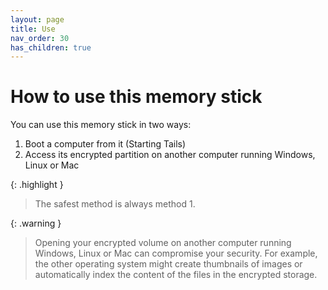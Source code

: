 ```yaml
---
layout: page
title: Use
nav_order: 30
has_children: true
---
```


# How to use this memory stick

You can use this memory stick in two ways:
1. Boot a computer from it (Starting Tails)
2. Access its encrypted partition on another computer running Windows, Linux or Mac 


{: .highlight }
> The safest method is always method 1.

{: .warning }
> Opening your encrypted volume on another computer running Windows, Linux or Mac can compromise your security. For example, the other operating system might create thumbnails of images or automatically index the content of the files in the encrypted storage.

